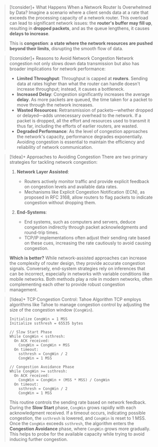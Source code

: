 > [!consider]+ What Happens When a Network Router Is Overwhelmed by Data?
> Imagine a scenario where a client sends data at a rate that exceeds the processing capacity of a network router. This overload can lead to significant network issues: the **router's buffer may fill up**, resulting in **dropped packets**, and as the queue lengthens, it causes **delays to increase**. 
> 
> This is **congestion**: **a state where the network resources are pushed beyond their limits**, disrupting the smooth flow of data.

> [!consider]+ Reasons to Avoid Network Congestion
> Network congestion not only slows down data transmission but also has broader implications for network performance:
> - **Limited Throughput**: Throughput is capped at **routers**. Sending data at rates higher than what the router can handle doesn't increase throughput; instead, it causes a bottleneck.
> - **Increased Delay**: Congestion significantly increases the average **delay**. As more packets are queued, the time taken for a packet to move through the network increases.
> - **Wasted Resources**: Retransmission of packets—whether dropped or delayed—adds unnecessary overhead to the network. If a packet is dropped, all the effort and resources used to transmit it thus far, including the efforts of earlier routers, are wasted.
> - **Degraded Performance**: As the level of congestion approaches the network's capacity, performance degrades exponentially. Avoiding congestion is essential to maintain the efficiency and reliability of network communication.

> [!idea]+ Approaches to Avoiding Congestion
> There are two primary strategies for tackling network congestion:
> 
> 1. **Network Layer Assisted**:
>    - Routers actively monitor traffic and provide explicit feedback on congestion levels and available data rates.
>    - Mechanisms like Explicit Congestion Notification (ECN), as proposed in RFC 3168, allow routers to flag packets to indicate congestion without dropping them.
> 
> 2. **End-Systems**:
>    - End systems, such as computers and servers, deduce congestion indirectly through packet acknowledgments and round-trip times.
>    - TCP/IP implementations often adjust their sending rate based on these cues, increasing the rate cautiously to avoid causing congestion.
> 
> **Which is better?** While network-assisted approaches can increase the complexity of router design, they provide accurate congestion signals. Conversely, end-system strategies rely on inferences that can be incorrect, especially in networks with variable conditions like mobile networks. Both methods play a role in modern networks, often complementing each other to provide robust congestion management.


> [!idea]+ TCP Congestion Control: Tahoe Algorithm
> TCP employs algorithms like Tahoe to manage congestion control by adjusting the size of the congestion window (`CongWin`). 
> 
> ```
> Initialize CongWin = 1 MSS
> Initialize ssthresh = 65535 bytes
> 
> // Slow Start Phase
> While CongWin < ssthresh:
>   On ACK received:
>     CongWin = CongWin + MSS
>   On timeout:
>     ssthresh = CongWin / 2
>     CongWin = 1 MSS
> 
> // Congestion Avoidance Phase
> While CongWin >= ssthresh:
>   On ACK received:
>     CongWin = CongWin + (MSS * MSS) / CongWin
>   On timeout:
>     ssthresh = CongWin / 2
>     CongWin = 1 MSS
> ```
> 
> This routine controls the sending rate based on network feedback. During the **Slow Start** phase, `CongWin` grows rapidly with each acknowledgment received. If a timeout occurs, indicating possible congestion, the `ssthresh` is lowered, and `CongWin` is reset to 1 MSS. Once the `CongWin` exceeds `ssthresh`, the algorithm enters the **Congestion Avoidance** phase, where `CongWin` grows more gradually. This helps to probe for the available capacity while trying to avoid inducing further congestion.